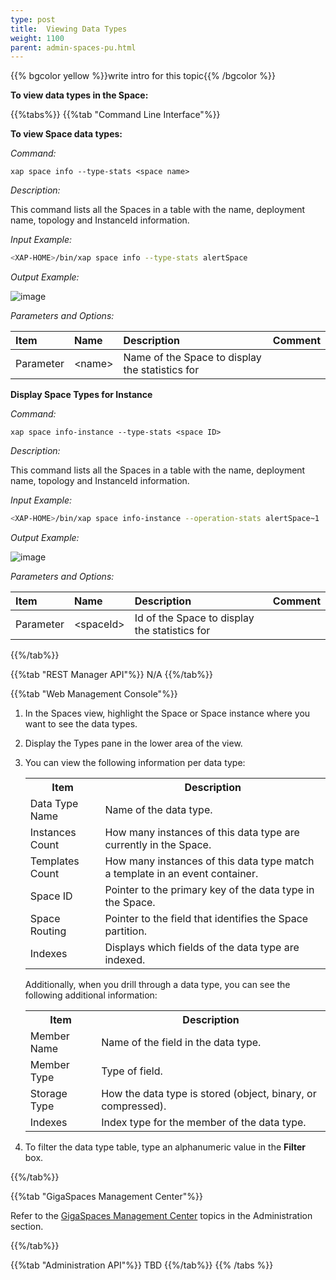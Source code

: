 ```yaml
---
type: post
title:  Viewing Data Types
weight: 1100
parent: admin-spaces-pu.html
---
```

 
 
{{% bgcolor yellow %}}write intro for this topic{{% /bgcolor %}}

 
**To view data types in the Space:**

  
{{%tabs%}}
{{%tab "Command Line Interface"%}}

**To view Space data types:**

*Command:*

`xap space info --type-stats <space name>`
 
*Description:*

This command lists all the Spaces  in a table with the name, deployment name, topology and InstanceId information.
 
*Input Example:*
 
```bash
<XAP-HOME>/bin/xap space info --type-stats alertSpace
```
 
*Output Example:*
  
![image](/attachment_files/admin/cli-xap-space-types.png)

*Parameters and Options:*

|Item | Name| Description | Comment |
|:----|:----|:------------|:--------|
|Parameter | \<name\> |Name of the Space to display the statistics for ||
 
 

**Display Space Types for Instance**

*Command:*

`xap space info-instance --type-stats <space ID>`
 
*Description:*

This command lists all the Spaces  in a table with the name, deployment name, topology and InstanceId information.
 
*Input Example:*
 
```bash
<XAP-HOME>/bin/xap space info-instance --operation-stats alertSpace~1
```
 
*Output Example:*
  
![image](/attachment_files/admin/cli-xap-space-types-instance.png)

*Parameters and Options:*

|Item | Name| Description | Comment |
|:----|:----|:------------|:--------|
|Parameter | \<spaceId\> |Id of the Space to display the statistics for ||
 
 
{{%/tab%}}

{{%tab "REST Manager API"%}}
N/A
{{%/tab%}}


{{%tab "Web Management Console"%}}

1. In the Spaces view, highlight the Space or Space instance where you want to see the data types.
1. Display the Types pane in the lower area of the view.
1. You can view the following information per data type:

	<table>
	<tr>
		<th>Item</th>
		<th>Description</th>
	</tr>
	<tr>
		<td>Data Type Name</td>
		<td>Name of the data type.</td>
	</tr>
	<tr>
		<td>Instances Count</td>
		<td>How many instances of this data type are currently in the Space.</td>
	</tr>
	<tr>
		<td>Templates Count</td>
		<td>How many instances of this data type match a template in an event container.</td>
	</tr>
	<tr>
		<td>Space ID</td>
		<td>Pointer to the primary key of the data type in the Space.</td>
	</tr>
	<tr>
		<td>Space Routing</td>
		<td>Pointer to the field that identifies the Space partition.</td>
	</tr>
	<tr>
		<td>Indexes</td>
		<td>Displays which fields of the data type are indexed.</td>
	</tr>
	</table>


	Additionally, when you drill through a data type, you can see the following additional information:

	<table>
	<tr>
		<th>Item</th>
		<th>Description</th>
	</tr>
	<tr>
		<td>Member Name</td>
		<td>Name of the field in the data type.</td>
	</tr>
	<tr>
		<td>Member Type</td>
		<td>Type of field.</td>
	</tr>
	<tr>
		<td>Storage Type</td>
		<td>How the data type is stored (object, binary, or compressed).</td>
	</tr>
	<tr>
		<td>Indexes</td>
		<td>Index type for the member of the data type.</td>
	</tr>
	</table>

1. To filter the data type table, type an alphanumeric value in the **Filter** box. 

{{%/tab%}}


{{%tab "GigaSpaces Management Center"%}}

Refer to the [GigaSpaces Management Center](./gigaspaces-management-center.html) topics in the Administration section.

{{%/tab%}}


{{%tab "Administration API"%}}
TBD
{{%/tab%}}
{{% /tabs %}}
